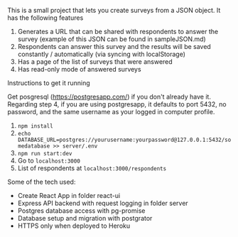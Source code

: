 This is a small project that lets you create surveys from a JSON object. It has the following features
1. Generates a URL that can be shared with respondents to answer the survey (example of this JSON can be found in sampleJSON.md)
2. Respondents can answer this survey and the results will be saved constantly / automatically (via syncing with localStorage)
3. Has a page of the list of surveys that were answered 
4. Has read-only mode of answered surveys

Instructions to get it running

Get posgresql (https://postgresapp.com/) if you don't already have it. Regarding step 4, if you are using postgresapp, it defaults to port 5432, no password, and the same username as your logged in computer profile.

1. `npm install`
2. `echo DATABASE_URL=postgres://yourusername:yourpassword@127.0.0.1:5432/somedatabase >> server/.env`
3. `npm run start:dev`
4. Go to `localhost:3000`
5. List of respondents at `localhost:3000/respondents`

Some of the tech used:
- Create React App in folder react-ui
- Express API backend with request logging in folder server
- Postgres database access with pg-promise
- Database setup and migration with postgrator
- HTTPS only when deployed to Heroku
